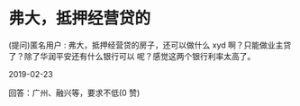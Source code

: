 # 弗大，抵押经营贷的

(提问)匿名用户 : 弗大，抵押经营贷的房子，还可以做什么 xyd 啊？只能做业主贷了？除了华润平安还有什么银行可以 呢？感觉这两个银行利率太高了。

2019-02-23

回答：广州、融兴等，要求不低(0 赞)